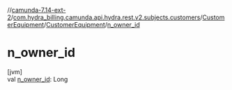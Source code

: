 //[camunda-7.14-ext-2](../../../../index.md)/[com.hydra_billing.camunda.api.hydra.rest.v2.subjects.customers](../../index.md)/[CustomerEquipment](../index.md)/[CustomerEquipment](index.md)/[n_owner_id](n_owner_id.md)

# n_owner_id

[jvm]\
val [n_owner_id](n_owner_id.md): Long
